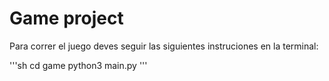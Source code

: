 # Game project

Para correr el juego deves seguir las siguientes instruciones en la terminal:

'''sh
cd game
python3 main.py
'''